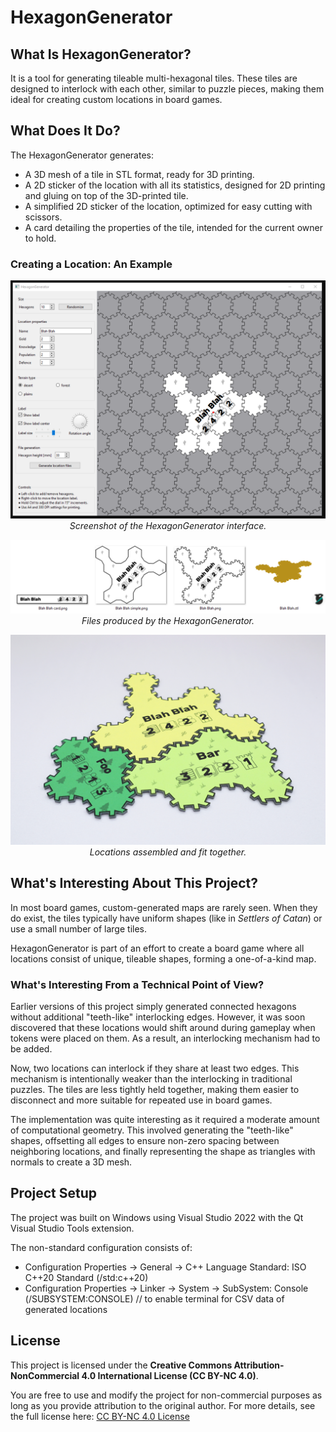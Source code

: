 # HexagonGenerator

## What Is HexagonGenerator?

It is a tool for generating tileable multi-hexagonal tiles. 
These tiles are designed to interlock with each other, 
similar to puzzle pieces, making them ideal for creating custom locations in board games.

## What Does It Do?

The HexagonGenerator generates:
- A 3D mesh of a tile in STL format, ready for 3D printing.
- A 2D sticker of the location with all its statistics, designed for 2D printing and gluing on top of the 3D-printed tile.
- A simplified 2D sticker of the location, optimized for easy cutting with scissors.
- A card detailing the properties of the tile, intended for the current owner to hold.

### Creating a Location: An Example

<p align="center">
    <img src="docs/hexagon_generator.png" alt>
    <em>Screenshot of the HexagonGenerator interface.</em>
</p>

<p align="center">
    <img src="docs/hexoutput.png" alt>
    <em>Files produced by the HexagonGenerator.</em>
</p>


<p align="center">
    <img src="docs/result.jpg" alt>
    <em>Locations assembled and fit together.</em>
</p>


## What's Interesting About This Project?

In most board games, custom-generated maps are rarely seen. 
When they do exist, the tiles typically have uniform shapes (like in *Settlers of Catan*) or use a small number of large tiles.

HexagonGenerator is part of an effort to create a board game where all locations consist of unique,
tileable shapes, forming a one-of-a-kind map.


### What's Interesting From a Technical Point of View?

Earlier versions of this project simply generated connected hexagons without additional "teeth-like" interlocking edges. 
However, it was soon discovered that these locations would shift around during gameplay when tokens were placed on them. 
As a result, an interlocking mechanism had to be added.

Now, two locations can interlock if they share at least two edges.
This mechanism is intentionally weaker than the interlocking in traditional puzzles.
The tiles are less tightly held together, making them easier to disconnect and more suitable for repeated use in board games.

The implementation was quite interesting as it required a moderate amount of computational geometry. 
This involved generating the "teeth-like" shapes, 
offsetting all edges to ensure non-zero spacing between neighboring locations, 
and finally representing the shape as triangles with normals to create a 3D mesh.

## Project Setup

The project was built on Windows using Visual Studio 2022 with the Qt Visual Studio Tools extension.

The non-standard configuration consists of:
- Configuration Properties -> General -> C++ Language Standard: ISO C++20 Standard (/std:c++20)
- Configuration Properties -> Linker -> System -> SubSystem: Console (/SUBSYSTEM:CONSOLE)    // to enable terminal for CSV data of generated locations 

## License

This project is licensed under the **Creative Commons Attribution-NonCommercial 4.0 International License (CC BY-NC 4.0)**.

You are free to use and modify the project for non-commercial purposes as long as you provide attribution to the original author. 
For more details, see the full license here: [CC BY-NC 4.0 License](https://creativecommons.org/licenses/by-nc/4.0/)
